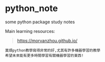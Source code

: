 # python_note
some python package study notes

Main learning resources:
><https://morvanzhou.github.io/>

    莫煩python教學寫得非常的好,尤其有許多機器學習的教學
    希望未來能有更多時間學習有關機器學習的東西!
